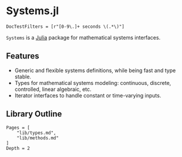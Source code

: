 # Systems.jl

```@meta
DocTestFilters = [r"[0-9\.]+ seconds \(.*\)"]
```

`Systems` is a [Julia](http://julialang.org) package for mathematical systems interfaces.

## Features

- Generic and flexible systems definitions, while being fast and type stable.
- Types for mathematical systems modeling: continuous, discrete, controlled,
linear algebraic, etc.
- Iterator interfaces to handle constant or time-varying inputs.

## Library Outline

```@contents
Pages = [
    "lib/types.md",
    "lib/methods.md"
]
Depth = 2
```
